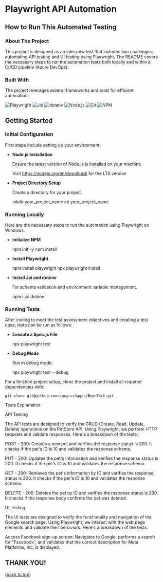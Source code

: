 # Playwright API Automation

<a name="readme-top"></a>

## How to Run This Automated Testing

### About The Project

This project is designed as an interview test that includes two challenges: automating API testing and UI testing using Playwright. The README covers the necessary steps to run the automation tests both locally and within a CI/CD pipeline (Azure DevOps).

### Built With

The project leverages several frameworks and tools for efficient automation:

![Playwright](https://img.shields.io/badge/Playwright-45ba4b?style=for-the-badge&logo=Playwright&logoColor=white)
![Joi](https://img.shields.io/badge/Joi-9cf?style=for-the-badge)
![dotenv](https://img.shields.io/badge/dotenv-0769ad?style=for-the-badge)
![Node.js](https://img.shields.io/badge/Node.js-43853d?style=for-the-badge&logo=node.js&logoColor=white)
![Git](https://img.shields.io/badge/git-%23F05033.svg?style=for-the-badge&logo=git&logoColor=white)
![NPM](https://img.shields.io/badge/NPM-%23CB3837.svg?style=for-the-badge&logo=npm&logoColor=white)

## Getting Started

### Initial Configuration

First steps include setting up your environment:

- **Node.js Installation**

  Ensure the latest version of Node.js is installed on your machine.

  Visit https://nodejs.org/en/download/ for the LTS version

- **Project Directory Setup**

  Create a directory for your project.

  mkdir your_project_name
  cd your_project_name

### Running Locally

Here are the necessary steps to run the automation using Playwright on Windows.

- **Initialize NPM**

  npm init -y
  npm install

- **Install Playwright**

  npm install playwright
  npx playwright install

- **Install Joi and dotenv**

  For schema validation and environment variable management.

  npm i joi dotenv

### Running Tests

After coding to meet the test assessment objectives and creating a test case, tests can be run as follows:

- **Execute a Spec.js File**

  npx playwright test

- **Debug Mode**

  Run in debug mode:

  npx playwright test --debug

For a finished project setup, clone the project and install all required dependencies with:

    git clone git@github.com:Lucascchagas/BeonTech.git

Tests Explanation

API Testing

The API tests are designed to verify the CRUD (Create, Read, Update, Delete) operations on the PetStore API. Using Playwright, we perform HTTP requests and validate responses. Here's a breakdown of the tests:

POST - 200: Creates a new pet and verifies the response status is 200. It checks if the pet's ID is 10 and validates the response schema.

PUT - 200: Updates the pet's information and verifies the response status is 200. It checks if the pet's ID is 10 and validates the response schema.

GET - 200: Retrieves the pet's information by ID and verifies the response status is 200. It checks if the pet's ID is 10 and validates the response schema.

DELETE - 200: Deletes the pet by ID and verifies the response status is 200. It checks if the response body confirms the pet was deleted.

UI Testing

The UI tests are designed to verify the functionality and navigation of the Google search page. Using Playwright, we interact with the web page elements and validate their behaviors. Here's a breakdown of the tests:

Access Facebook sign-up screen: Navigates to Google, performs a search for "Facebook", and validates that the correct description for Meta Platforms, Inc. is displayed.

## THANK YOU!

(<a href="#readme-top">back to top</a>)
